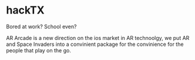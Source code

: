 # hackTX
Bored at work? School even?

AR Arcade is a new direction on the ios market in AR technoolgy, we put AR and Space Invaders into a convinient package for the convinience for the people that play on the go.
